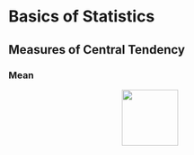 # Basics of Statistics

## Measures of Central Tendency

### Mean

<p align="center"><img src="/tex/f6758b52f4aa6bbb4254f88d9e48ede2.svg?invert_in_darkmode&sanitize=true" align=middle width="100"/></p>

